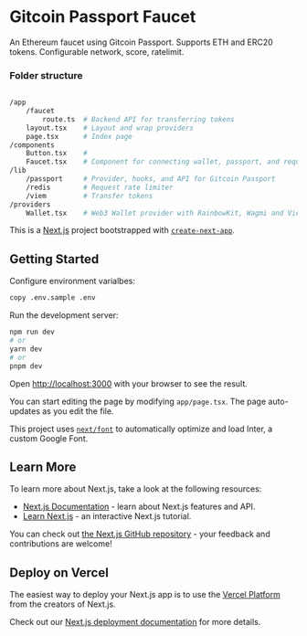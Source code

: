 # Gitcoin Passport Faucet

An Ethereum faucet using Gitcoin Passport. Supports ETH and ERC20 tokens. Configurable network, score, ratelimit.

### Folder structure

```sh

/app
    /faucet
        route.ts  # Backend API for transferring tokens
    layout.tsx    # Layout and wrap providers
    page.tsx      # Index page
/components
    Button.tsx    #
    Faucet.tsx    # Component for connecting wallet, passport, and request tokens
/lib
    /passport     # Provider, hooks, and API for Gitcoin Passport
    /redis        # Request rate limiter
    /viem         # Transfer tokens
/providers
    Wallet.tsx    # Web3 Wallet provider with RainbowKit, Wagmi and Viem
```

This is a [Next.js](https://nextjs.org/) project bootstrapped with [`create-next-app`](https://github.com/vercel/next.js/tree/canary/packages/create-next-app).

## Getting Started

Configure environment varialbes:

```bash
copy .env.sample .env
```

Run the development server:

```bash
npm run dev
# or
yarn dev
# or
pnpm dev
```

Open [http://localhost:3000](http://localhost:3000) with your browser to see the result.

You can start editing the page by modifying `app/page.tsx`. The page auto-updates as you edit the file.

This project uses [`next/font`](https://nextjs.org/docs/basic-features/font-optimization) to automatically optimize and load Inter, a custom Google Font.

## Learn More

To learn more about Next.js, take a look at the following resources:

- [Next.js Documentation](https://nextjs.org/docs) - learn about Next.js features and API.
- [Learn Next.js](https://nextjs.org/learn) - an interactive Next.js tutorial.

You can check out [the Next.js GitHub repository](https://github.com/vercel/next.js/) - your feedback and contributions are welcome!

## Deploy on Vercel

The easiest way to deploy your Next.js app is to use the [Vercel Platform](https://vercel.com/new?utm_medium=default-template&filter=next.js&utm_source=create-next-app&utm_campaign=create-next-app-readme) from the creators of Next.js.

Check out our [Next.js deployment documentation](https://nextjs.org/docs/deployment) for more details.
